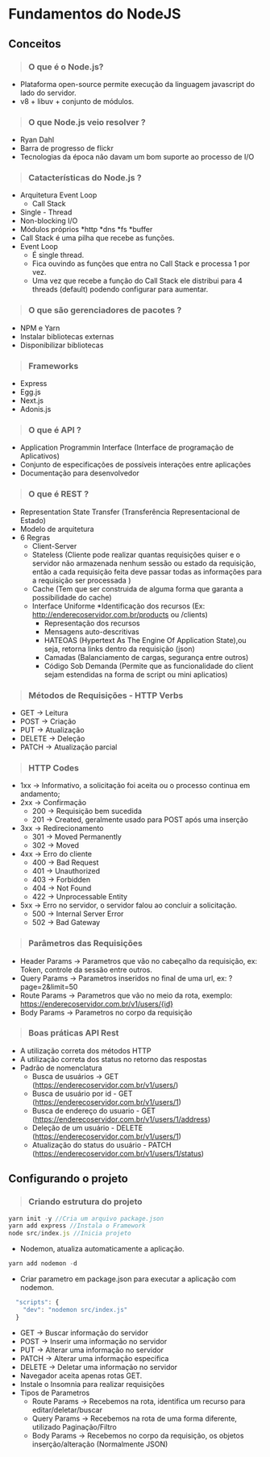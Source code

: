 
# Fundamentos do NodeJS

## Conceitos

>### O que é o Node.js?

* Plataforma open-source permite execução da linguagem javascript do lado do servidor.
* v8 + libuv + conjunto de módulos.


>### O que Node.js veio resolver ?

* Ryan Dahl
* Barra de progresso de flickr
* Tecnologias da época não davam um bom suporte ao processo de I/O


>### Catacterísticas do Node.js ?

* Arquitetura Event Loop
  * Call Stack
* Single - Thread
* Non-blocking I/O
* Módulos próprios
  *http
  *dns
  *fs
  *buffer
* Call Stack é uma pilha que recebe as funções.
* Event Loop
  * É single thread.
  * Fica ouvindo as funções que entra no Call Stack e processa 1 por vez.
  * Uma vez que recebe a função do Call Stack ele distribui para 4 threads (default) podendo configurar para aumentar.


>### O que são gerenciadores de pacotes ?

* NPM e Yarn
* Instalar bibliotecas externas
* Disponibilizar bibliotecas


>### Frameworks

* Express
* Egg.js
* Next.js
* Adonis.js


>### O que é API ?

- Application Programmin Interface (Interface de programação de Aplicativos)
- Conjunto de especificações de possíveis interações entre aplicações
- Documentação para desenvolvedor


>### O que é REST ?

* Representation State Transfer (Transferência Representacional de Estado)
* Modelo de arquitetura
* 6 Regras
  * Client-Server
  * Stateless (Cliente pode realizar quantas requisições quiser e o servidor não armazenada nenhum sessão ou estado da requisição, então a cada requisição feita deve passar todas as informações para a requisição ser processada )
  * Cache (Tem que ser construida de alguma forma que garanta a possibilidade do cache)
  * Interface Uniforme
    *Identificação dos recursos (Ex: http://enderecoservidor.com.br/products ou /clients)
    * Representação dos recursos
    * Mensagens auto-descritivas
    * HATEOAS (Hypertext As The Engine Of Application State),ou seja, retorna links dentro da requisição (json)
    * Camadas (Balanciamento de cargas, segurança entre outros)
    * Código Sob Demanda (Permite que as funcionalidade do client sejam estendidas na forma de script ou mini aplicatios)


>### Métodos de Requisições - HTTP Verbs

* GET -> Leitura
* POST -> Criação
* PUT -> Atualização
* DELETE -> Deleção
* PATCH -> Atualização parcial


>### HTTP Codes

* 1xx -> Informativo, a solicitação foi aceita ou o processo continua em andamento;
* 2xx -> Confirmação
  * 200 -> Requisição bem sucedida
  * 201 -> Created, geralmente usado para POST após uma inserção
* 3xx -> Redirecionamento
  * 301 -> Moved Permanently
  * 302 -> Moved
* 4xx -> Erro do cliente
  * 400 -> Bad Request
  * 401 -> Unauthorized
  * 403 -> Forbidden
  * 404 -> Not Found
  * 422 -> Unprocessable Entity
* 5xx -> Erro no servidor, o servidor falou ao concluir a solicitação.
  * 500 -> Internal Server Error
  * 502 -> Bad Gateway

>### Parâmetros das Requisições

* Header Params -> Parametros que vão no cabeçalho da requisição, ex: Token, controle da sessão entre outros.
* Query Params -> Parametros inseridos no final de uma url, ex: ?page=2&limit=50
* Route Params -> Parametros que vão no meio da rota, exemplo: https://enderecoservidor.com.br/v1/users/{id}
* Body Params -> Parametros no corpo da requisição


>### Boas práticas API Rest

* A utilização correta dos métodos HTTP
* A utilização correta dos status no retorno das respostas
* Padrão de nomenclatura
  * Busca de usuários -> GET (https://enderecoservidor.com.br/v1/users/)
  * Busca de usuário por id - GET (https://enderecoservidor.com.br/v1/users/1)
  * Busca de endereço do usuario - GET (https://enderecoservidor.com.br/v1/users/1/address)
  * Deleção de um usuário - DELETE (https://enderecoservidor.com.br/v1/users/1)
  * Atualização do status do usuário - PATCH (https://enderecoservidor.com.br/v1/users/1/status)


## Configurando o projeto

>### Criando estrutura do projeto

```javascript
yarn init -y //Cria um arquivo package.json
yarn add express //Instala o Framework
node src/index.js //Inicia projeto
```

* Nodemon, atualiza automaticamente a aplicação.

```javascript
yarn add nodemon -d
```

* Criar parametro em package.json para executar a aplicação com nodemon.
```javascript
  "scripts": {
    "dev": "nodemon src/index.js"
  }
```
* GET -> Buscar informação do servidor
* POST -> Inserir uma informação no servidor
* PUT -> Alterar uma informação no servidor
* PATCH -> Alterar uma informação especifica
* DELETE -> Deletar uma informação no servidor
* Navegador aceita apenas rotas GET.
* Instale o Insomnia para realizar requisições
* Tipos de Parametros
  * Route Params -> Recebemos na rota, identifica um recurso para editar/deletar/buscar
  * Query Params -> Recebemos na rota de uma forma diferente, utilizado Paginação/Filtro
  * Body Params -> Recebemos no corpo da requisição, os objetos inserção/alteração (Normalmente JSON)



